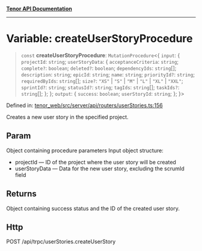 [**Tenor API Documentation**](../../README.md)

***

# Variable: createUserStoryProcedure

> `const` **createUserStoryProcedure**: `MutationProcedure`\<\{ `input`: \{ `projectId`: `string`; `userStoryData`: \{ `acceptanceCriteria`: `string`; `complete?`: `boolean`; `deleted?`: `boolean`; `dependencyIds`: `string`[]; `description`: `string`; `epicId`: `string`; `name`: `string`; `priorityId?`: `string`; `requiredByIds`: `string`[]; `size?`: `"XS"` \| `"S"` \| `"M"` \| `"L"` \| `"XL"` \| `"XXL"`; `sprintId?`: `string`; `statusId?`: `string`; `tagIds`: `string`[]; `taskIds?`: `string`[]; \}; \}; `output`: \{ `success`: `boolean`; `userStoryId`: `string`; \}; \}\>

Defined in: [tenor\_web/src/server/api/routers/userStories.ts:156](https://github.com/Apantli/Tenor/blob/551fcec623199ab0ac9668d926e7d67c9012d18e/tenor_web/src/server/api/routers/userStories.ts#L156)

Creates a new user story in the specified project.

## Param

Object containing procedure parameters
Input object structure:
- projectId — ID of the project where the user story will be created
- userStoryData — Data for the new user story, excluding the scrumId field

## Returns

Object containing success status and the ID of the created user story.

## Http

POST /api/trpc/userStories.createUserStory
